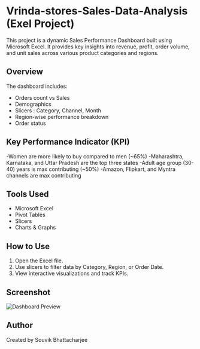 # Vrinda-stores-Sales-Data-Analysis (Exel Project)

This project is a dynamic Sales Performance Dashboard built using Microsoft Excel. It provides key insights into revenue, profit, order volume, and unit sales across various product categories and regions.

## Overview
The dashboard includes:
- Orders count vs Sales  
- Demographics
- Slicers : Category, Channel, Month
- Region-wise performance breakdown
- Order status

## Key Performance Indicator (KPI)
-Women are more likely to buy compared to men (~65%)
-Maharashtra, Karnataka, and Uttar Pradesh are the top three states
-Adult age group (30-40) years is max contributing (~50%)
-Amazon, Flipkart, and Myntra channels are max contributing

## Tools Used
- Microsoft Excel
- Pivot Tables
- Slicers
- Charts & Graphs

## How to Use
1. Open the Excel file.
2. Use slicers to filter data by Category, Region, or Order Date.
3. View interactive visualizations and track KPIs.

## Screenshot

![Dashboard Preview](./IMG-20250416-WA0000.jpg)

## Author

Created by Souvik Bhattacharjee  
